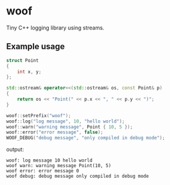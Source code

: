 # woof

Tiny C++ logging library using streams.

## Example usage

```c++
struct Point
{
    int x, y;
};

std::ostream& operator<<(std::ostream& os, const Point& p)
{
    return os << "Point(" << p.x << ", " << p.y << ")";
}

woof::setPrefix("woof");
woof::log("log message", 10, "hello world");
woof::warn("warning message", Point { 10, 5 });
woof::error("error message", false);
WOOF_DEBUG("debug message", "only compiled in debug mode");
```

output:
```
woof: log message 10 hello world
woof warn: warning message Point(10, 5)
woof error: error message 0
woof debug: debug message only compiled in debug mode
```